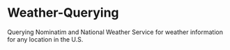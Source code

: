 # Weather-Querying
Querying Nominatim and National Weather Service for weather information for any location in the U.S.
